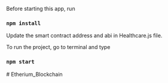 Before starting this app, run

### `npm install`

Update the smart contract address and abi in Healthcare.js file.

To run the project, go to terminal and type

### `npm start`
#   E t h e r i u m _ B l o c k c h a i n  
 